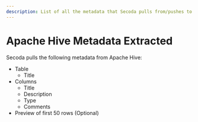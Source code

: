 ```yaml
---
description: List of all the metadata that Secoda pulls from/pushes to Apache Hive
---
```


# Apache Hive Metadata Extracted

Secoda pulls the following metadata from Apache Hive:

* Table
  * Title
* Columns
  * Title
  * Description
  * Type
  * Comments
* Preview of first 50 rows (Optional)
